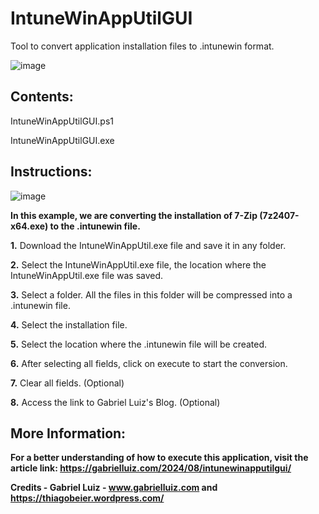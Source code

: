 # IntuneWinAppUtilGUI
Tool to convert application installation files to .intunewin format.

![image](https://github.com/user-attachments/assets/3fdef248-895b-485b-916d-835a06b8212c)

## **Contents:**

IntuneWinAppUtilGUI.ps1

IntuneWinAppUtilGUI.exe

## **Instructions:**

![image](https://github.com/user-attachments/assets/6236f6d5-db20-4664-aaca-9b5c47242273)

**In this example, we are converting the installation of 7-Zip (7z2407-x64.exe) to the .intunewin file.**

 **1.** Download the IntuneWinAppUtil.exe file and save it in any folder.

 **2.** Select the IntuneWinAppUtil.exe file, the location where the IntuneWinAppUtil.exe file was saved.

 **3.** Select a folder. All the files in this folder will be compressed into a .intunewin file.

 **4.** Select the installation file.

 **5.** Select the location where the .intunewin file will be created.

 **6.** After selecting all fields, click on execute to start the conversion.

 **7.** Clear all fields. (Optional)

 **8.** Access the link to Gabriel Luiz's Blog. (Optional)

## **More Information:**

**For a better understanding of how to execute this application, visit the article link: https://gabrielluiz.com/2024/08/intunewinapputilgui/**

**Credits - Gabriel Luiz - www.gabrielluiz.com and https://thiagobeier.wordpress.com/**
